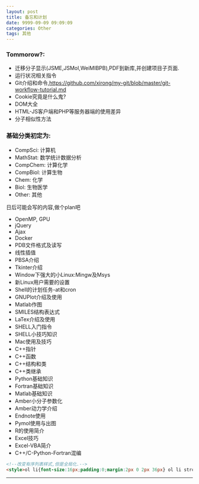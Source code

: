 ```yaml
---
layout: post
title: 备忘和计划
date: 9999-09-09 09:09:09
categories: Other 
tags: 其他
---
```


### Tommorow?:

- 迁移分子显示(JSME,JSMol,WeiMIBPB),PDF到新库,并创建项目子页面.
- 运行状况相关指令
- Git介绍和命令,https://github.com/xirong/my-git/blob/master/git-workflow-tutorial.md
- Cookie究竟是什么鬼?
- DOM大全
- HTML-JS客户端和PHP等服务器端的使用差异
- 分子相似性方法


### 基础分类初定为:

- CompSci: 计算机
- MathStat: 数学统计数据分析
- CompChem: 计算化学
- CompBiol: 计算生物
- Chem: 化学
- Biol: 生物医学
- Other: 其他

日后可能会写的内容,做个plan吧

- OpenMP, GPU
- jQuery
- Ajax
- Docker
- PDB文件格式及读写
- 线性插值
- PBSA介绍
- Tkinter介绍
- Window下强大的小Linux:Mingw及Msys
- 新Linux用户需要的设置
- Shell的计划任务-at和cron
- GNUPlot介绍及使用
- Matlab作图
- SMILES结构表达式
- LaTex介绍及使用
- SHELL入门指令
- SHELL小技巧知识
- Mac使用及技巧
- C++指针
- C++函数
- C++结构和类
- C++类继承
- Python基础知识
- Fortran基础知识
- Matlab基础知识
- Amber小分子参数化
- Amber动力学介绍
- Endnote使用
- Pymol使用与出图
- R的使用简介
- Excel技巧
- Excel-VBA简介
- C++/C-Python-Fortran混编

~~~ html
<!--改变有序列表样式,但是全局化.-->
<style>ol li{font-size:16px;padding:0;margin:2px 0 2px 36px} ol li strong{font-size:16px;padding:0;}</style>

~~~

---
